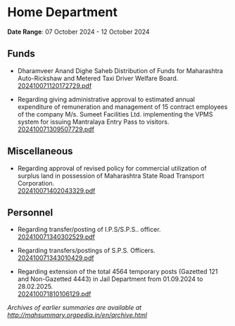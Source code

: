 # Home Department

**Date Range**: 07 October 2024 - 12 October 2024


## Funds
- Dharamveer Anand Dighe Saheb Distribution of Funds for Maharashtra Auto-Rickshaw and Metered Taxi Driver Welfare Board.\
  [202410071120172729.pdf](https://gr.maharashtra.gov.in/Site/Upload/Government%20Resolutions/English/202410071120172729.pdf)

- Regarding giving administrative approval to estimated annual expenditure of remuneration and management of 15 contract employees of the company M/s. Sumeet Facilities Ltd. implementing the VPMS system for issuing Mantralaya Entry Pass to visitors.\
  [202410071309507729.pdf](https://gr.maharashtra.gov.in/Site/Upload/Government%20Resolutions/English/202410071309507729.pdf)

## Miscellaneous
- Regarding approval of revised policy for commercial utilization of surplus land in possession of Maharashtra State Road Transport Corporation.\
  [202410071402043329.pdf](https://gr.maharashtra.gov.in/Site/Upload/Government%20Resolutions/English/202410071402043329.pdf)

## Personnel
- Regarding transfer/posting of I.P.S/S.P.S.. officer.\
  [202410071340302529.pdf](https://gr.maharashtra.gov.in/Site/Upload/Government%20Resolutions/English/202410071340302529....pdf)

- Regarding transfers/postings of S.P.S. Officers.\
  [202410071343010429.pdf](https://gr.maharashtra.gov.in/Site/Upload/Government%20Resolutions/English/202410071343010429.pdf)

- Regarding extension of the total 4564 temporary posts (Gazetted 121 and Non-Gazetted 4443) in Jail Department from 01.09.2024 to 28.02.2025.\
  [202410071810106129.pdf](https://gr.maharashtra.gov.in/Site/Upload/Government%20Resolutions/English/202410071810106129.pdf)


*Archives of earlier summaries are available at http://mahsummary.orgpedia.in/en/archive.html*